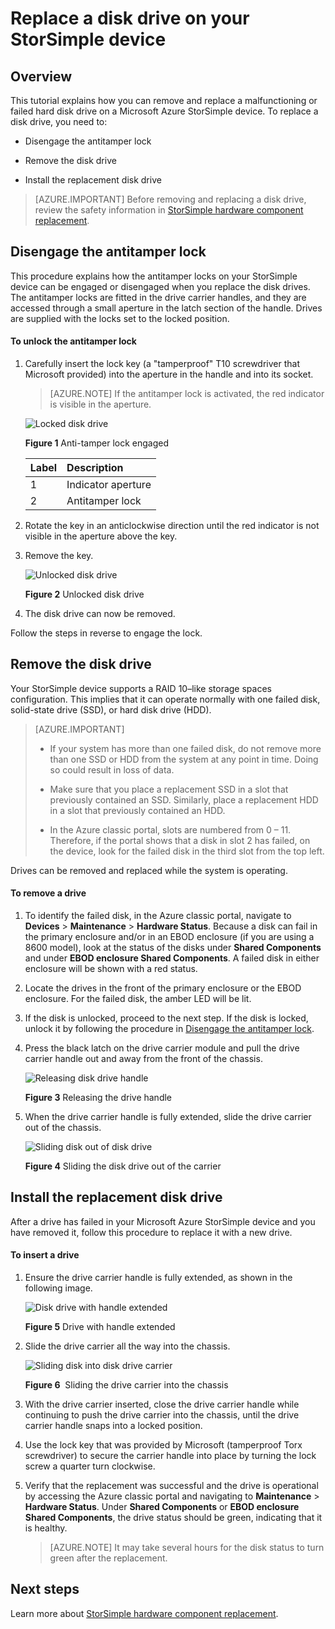 <properties 
   pageTitle="Replace a disk drive on a StorSimple device | Microsoft Azure"
   description="Explains how to replace a disk drive on a StorSimple primary device or an EBOD enclosure."
   services="storsimple"
   documentationCenter=""
   authors="alkohli"
   manager="carolz"
   editor="" />
<tags 
   ms.service="storsimple"
   ms.devlang="NA"
   ms.topic="article"
   ms.tgt_pltfrm="NA"
   ms.workload="TBD"
   ms.date="12/02/2015"
   ms.author="alkohli" />

# Replace a disk drive on your StorSimple device

## Overview

This tutorial explains how you can remove and replace a malfunctioning or failed hard disk drive on a Microsoft Azure StorSimple device. To replace a disk drive, you need to:

- Disengage the antitamper lock

- Remove the disk drive

- Install the replacement disk drive

>[AZURE.IMPORTANT] Before removing and replacing a disk drive, review the safety information in [StorSimple hardware component replacement](storsimple-hardware-component-replacement.md).

## Disengage the antitamper lock

This procedure explains how the antitamper locks on your StorSimple device can be engaged or disengaged when you replace the disk drives. The antitamper locks are fitted in the drive carrier handles, and they are accessed through a small aperture in the latch section of the handle. Drives are supplied with the locks set to the locked position.

#### To unlock the antitamper lock

1. Carefully insert the lock key (a "tamperproof" T10 screwdriver that Microsoft provided) into the aperture in the handle and into its socket. 

    >[AZURE.NOTE] If the antitamper lock is activated, the red indicator is visible in the aperture.

    ![Locked disk drive](./media/storsimple-disk-drive-replacement/IC741056.png)

    **Figure 1** Anti-tamper lock engaged

    |Label|Description|
    |:----|:----------|
    |1|Indicator aperture|
    |2|Antitamper lock|

2. Rotate the key in an anticlockwise direction until the red indicator is not visible in the aperture above the key.

3. Remove the key.

    ![Unlocked disk drive](./media/storsimple-disk-drive-replacement/IC741057.png)

    **Figure 2** Unlocked disk drive

4. The disk drive can now be removed.

Follow the steps in reverse to engage the lock.

## Remove the disk drive

Your StorSimple device supports a RAID 10–like storage spaces configuration. This implies that it can operate normally with one failed disk, solid-state drive (SSD), or hard disk drive (HDD). 

>[AZURE.IMPORTANT]
>
>- If your system has more than one failed disk, do not remove more than one SSD or HDD from the system at any point in time. Doing so could result in loss of data.
>
>- Make sure that you place a replacement SSD in a slot that previously contained an SSD. Similarly, place a replacement HDD in a slot that previously contained an HDD.
>
>- In the Azure classic portal, slots are numbered from 0 – 11. Therefore, if the portal shows that a disk in slot 2 has failed, on the device, look for the failed disk in the third slot from the top left.

Drives can be removed and replaced while the system is operating.

#### To remove a drive

1. To identify the failed disk, in the Azure classic portal, navigate to **Devices** > **Maintenance** > **Hardware Status**. Because a disk can fail in the primary enclosure and/or in an EBOD enclosure (if you are using a 8600 model), look at the status of the disks under **Shared Components** and under **EBOD enclosure Shared Components**. A failed disk in either enclosure will be shown with a red status.

2. Locate the drives in the front of the primary enclosure or the EBOD enclosure. For the failed disk, the amber LED will be lit.

3. If the disk is unlocked, proceed to the next step. If the disk is locked, unlock it by following the procedure in [Disengage the antitamper lock](#disengage-the-antitamper-lock).

4. Press the black latch on the drive carrier module and pull the drive carrier handle out and away from the front of the chassis. 

    ![Releasing disk drive handle](./media/storsimple-disk-drive-replacement/IC741051.png)

    **Figure 3** Releasing the drive handle

5. When the drive carrier handle is fully extended, slide the drive carrier out of the chassis. 

    ![Sliding disk out of disk drive](./media/storsimple-disk-drive-replacement/IC741052.png)
    
    **Figure 4** Sliding the disk drive out of the carrier

## Install the replacement disk drive

After a drive has failed in your Microsoft Azure StorSimple device and you have removed it, follow this procedure to replace it with a new drive.

#### To insert a drive

1. Ensure the drive carrier handle is fully extended, as shown in the following image.

    ![Disk drive with handle extended](./media/storsimple-disk-drive-replacement/IC741044.png)

    **Figure 5** Drive with handle extended

2. Slide the drive carrier all the way into the chassis. 

    ![Sliding disk into disk drive carrier](./media/storsimple-disk-drive-replacement/IC741045.png)

    **Figure 6**  Sliding the drive carrier into the chassis

3. With the drive carrier inserted, close the drive carrier handle while continuing to push the drive carrier into the chassis, until the drive carrier handle snaps into a locked position.

4. Use the lock key that was provided by Microsoft (tamperproof Torx screwdriver) to secure the carrier handle into place by turning the lock screw a quarter turn clockwise.

5. Verify that the replacement was successful and the drive is operational by accessing the Azure classic portal and navigating to **Maintenance** > **Hardware Status**. Under **Shared Components** or **EBOD enclosure Shared Components**, the drive status should be green, indicating that it is healthy.

    >[AZURE.NOTE] It may take several hours for the disk status to turn green after the replacement.

## Next steps

Learn more about [StorSimple hardware component replacement](storsimple-hardware-component-replacement.md).